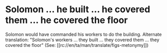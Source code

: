 # Solomon ... he built ... he covered them ... he covered the floor

Solomon would have commanded his workers to do the building. Alternate translation: "Solomon's workers ... they built ... they covered them ... they covered the floor" (See: [[rc://en/ta/man/translate/figs-metonymy]])

